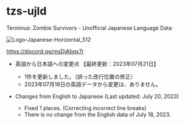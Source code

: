 # tzs-ujld
Terminus: Zombie Survivors - Unofficial Japanese Language Data

![Logo-Japanese-Horizontal_512](https://github.com/ststkuc-work/tzs-ujld/assets/136874759/94cc03c6-7e15-4fd3-8378-c5b2c0ef4d0b)

https://discord.gg/msDjAbqx7r

 - 英語から日本語への変更点 【最終更新：2023年07月21日】
   - 1件を更新しました。（誤った改行位置の修正）
   - 2023年07月18日の英語データから変更は、ありません。

 - Changes from English to Japanese (Last updated: July 20, 2023)
   - Fixed 1 places. (Correcting incorrect line breaks)
   - There is no change from the English data of July 18, 2023.
